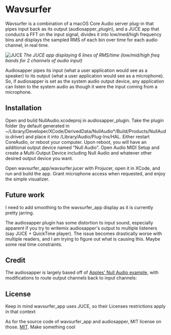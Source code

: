 # Wavsurfer

Wavsurfer is a combination of a macOS Core Audio server plug-in that pipes input back as its output (audiosapper_plugin), and a JUCE app that conducts a FFT on the input signal, divides it into low/med/high frequency bins and displays the sampled RMS of each bin over time for each audio channel, in real time.

![JUCE](https://github.com/AurimasBalciunas/wavsurfer/assets/56936689/46f64eb0-0df8-489a-a208-ab3ab091316d)
*The JUCE app displaying 6 lines of RMS/time (low/mid/high freq bands for 2 channels of audio input)*

Audiosapper pipes its input (what a user application would see as a speaker) to its output (what a user application would see as a microphone). So, if audiosapper is set as the system audio output device, any application can listen to the system audio as though it were the input coming from a microphone.

## Installation

Open and build NullAudio.xcodeproj in audiosapper_plugin. Take the plugin folder (by default generated in ~/Library/Developer/XCode/DerivedData/NullAudio*/Build/Products/NullAudio.driver) and place it into /Library/Audio/Plug-Ins/HAL. Either restart CoreAudio, or reboot your computer. Upon reboot, you will have an additional output device named "Null Audio". Open Audio MIDI Setup and create a Multi-Output Device including Null Audio and whatever other desired output device you want.

Open wavsurfer_app/wavsurfer.jucer with Projucer, open it in XCode, and run and build the app. Grant microphone access when requested, and enjoy the simple visualizer. 

## Future work
I need to add smoothing to the wavsurfer_app display as it is currently pretty jarring.

The audiosapper plugin has some distortion to input sound, especially apparent if you try to writemix audiosapper's output to multiple listeners (say JUCE + QuickTime player). The issue becomes drastically worse with multiple readers, and I am trying to figure out what is causing this. Maybe some real time constraints. 

## Credit
The audiosapper is largely based off of [Apples' Null Audio example](https://developer.apple.com/documentation/coreaudio/creating_an_audio_server_driver_plug-in/), with modifications to route output channels back to input channels: 

## License

Keep in mind wavsurfer_app uses JUCE, so their Licenses restrictions apply in that context

As for the source code of wavsurfer_app and audiosapper, MIT license on those.
[MIT](https://choosealicense.com/licenses/mit/). Make something cool
